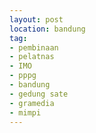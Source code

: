 ```yaml
---
layout: post
location: bandung
tag: 
- pembinaan
- pelatnas
- IMO
- pppg
- bandung
- gedung sate
- gramedia
- mimpi
---
```


